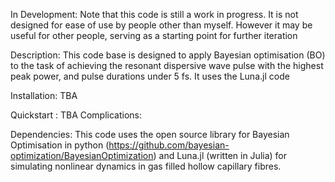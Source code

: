 In Development: Note that this code is still a work in progress. It is not designed for ease of use by people other than myself. However it may be useful for other people, serving as a starting point for further iteration

Description: This code base is designed to apply Bayesian optimisation (BO) to the task of achieving the resonant dispersive wave pulse with the highest peak power, and pulse durations under 5 fs. It uses the Luna.jl code

Installation: TBA

Quickstart : TBA 
Complications: 


Dependencies: This code uses the open source library for Bayesian Optimisation in python (https://github.com/bayesian-optimization/BayesianOptimization)
and Luna.jl (written in Julia) for simulating nonlinear dynamics in gas filled hollow capillary fibres. 
